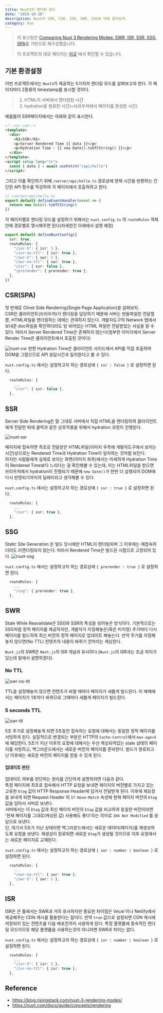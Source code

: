 ```yaml
---
title: Nuxt3의 렌더링 모드
date: "2024-10-18"
description: Nuxt의 SSR, CSR, ISR, SWR, SSG에 대해 알아보자
category: Vue
---
```


> 이 포스팅은 [Comparing Nuxt 3 Rendering Modes: SWR, ISR, SSR, SSG, SPA](https://blog.risingstack.com/nuxt-3-rendering-modes/)를 기반으로 재구성했습니다.
>
> 이 프로젝트의 데모 페이지는 [이곳](https://nuxt-rendering-test-clhqu1bfq-hjhj97s-projects.vercel.app/) 에서 확인할 수 있습니다.

## 기본 환경설정

이번 프로젝트에서는 `Nuxt3`가 제공하는 5가지의 렌더링 모드를 살펴보고자 한다. 각 페이지마다 2종류의 timestamp를 표시할 것이다.

> 1. HTML이 서버에서 렌더링된 시간
> 2. hydration을 완료한 시간(=브라우저에서 페이지를 완성한 시간)

예를들어 SSR페이지에서는 아래와 같이 표시한다.

```html
<!--ssr.vue-->
<template>
  <div>
    <h1>SSR</h1>
    <p>Server Rendered Time {{ data }}</p>
    <p>Hydration Time : {{ new Date().toUTCString() }}</p>
  </div>
</template>
<script setup lang="ts">
  const { data } = await useFetch("/api/hello")
</script>
```

그리고 이를 확인하기 위해 `/server/api/hello.ts` 경로상에 현재 시간을 반환하는 간단한 API 함수를 작성하여 각 페이지에서 호출하려고 한다.

```ts
// /server/api/hello.ts
export default defineEventHandler(event => {
  return new Date().toUTCString()
})
```

각 페이지별로 렌더링 모드를 설정하기 위해서는 `nuxt.config.ts` 의 `routeRules` 객체 안에 경로별로 명시해주면 된다(자세한건 아래에서 설명 예정)

```ts
export default defineNuxtConfig({
  ssr: true,
  routeRules: {
    "/isr-5": { isr: 5 },
    "/isr-no-ttl": { isr: true },
    "/swr-5": { swr: 5 },
    "/swr-no-ttl": { swr: true },
    "/csr": { ssr: false },
    "/prerender": { prerender: true },
  },
})
```

## CSR(SPA)

첫 번재로 Clinet Side Rendering(Single Page Application)을 살펴보자.  
CSR은 클라이언트(브라우저)가 렌더링을 담당하기 때문에 서버는 번들파일만 전달할 뿐, HTML파일을 렌더링하는 데에는 관여하지 않는다. 개발자도구의 Network 탭에서 보내준 doc파일을 확인하더라도 텅 비어있는 HTML 파일만 전달받았는 사실을 알 수 있다. 따라서 Server Rendered Time은 존재하지 않는다(첨부한 이미지에서 Server Render Time은 클라이언트에서 호출된 것이다)

![nuxt-csr](https://res.cloudinary.com/dxnnrbhbk/image/upload/v1737983309/blog/assets/10cafdef-206e-4309-81fd-6bc9a069c32c_naojq5.png)
한편 Hydration Time은 클라이언트 사이드에서 API를 직접 호출하여 DOM을 그렸으므로 API 응답시간과 일치한다고 볼 수 있다.

`nuxt.config.ts` 에서는 설정하고자 하는 경로상에 `{ ssr : false }` 로 설정하면 된다.

```ts
  routeRules: {
    ...
    "/csr": { ssr: false },
  },
```

## SSR

Server Side Rendering은 말 그대로 서버에서 직접 HTML을 렌더링하여 클라이언트에게 전달한 뒤에 클릭과 같은 상호작용을 위해서 hydration 과정이 진행된다.

![nuxt-ssr](https://res.cloudinary.com/dxnnrbhbk/image/upload/v1737983316/blog/assets/d976c00e-ad39-496e-805c-0823a11654dc_qui1xw.png)

페이지에 접속하면 최초로 전달받은 HTML파일(이미지 우측에 개발자도구에서 보이는 시간)상으로는 Rendered Time과 Hydration Time이 일치하는 것처럼 보인다.  
하지만 사람들에게 실제로 보이는 화면(이미지 좌측)에서는 미세하게 Hydration Time이 Rendered Time보다 느리다는 걸 확인해볼 수 있는데, 이는 HTML파일을 받으면 브라우저에서 hydration이 진행되기 때문에 `new Date()`가 한번 더 실행되어 DOM에 다시 반영되기까지의 딜레이라고 생각해볼 수 있다.

`nuxt.config.ts` 에서는 설정하고자 하는 경로상에 `{ ssr : true }` 로 설정하면 된다.

```ts
  routeRules: {
    ...
    "/ssr": { ssr: true },
  },
```

## SSG

Static Site Generation 은 빌드 당시에만 HTML이 렌더링되며 그 이후에는 재접속하더라도 리렌더링되지 않는다. 따라서 Rendered Time은 빌드된 시점으로 고정되어 있다.
![nuxt-ssg](https://res.cloudinary.com/dxnnrbhbk/image/upload/v1737983314/blog/assets/c02fabeb-052a-43b3-a284-b6f3e279da34_x5ac4n.png)

`nuxt.config.ts` 에서는 설정하고자 하는 경로상에 `{ prerender : true }` 로 설정하면 된다.

```ts
  routeRules: {
    ...
    "/ssg": { prerender: true },
  },
```

## SWR

Stale While Reavalidate은 SSG와 SSR의 특성을 섞어놓은 방식이다. 기본적으로는 SSG처럼 정적 페이지를 제공하지만, 개발자가 지정해놓은(혹은 미지정) 주기마다 다시 페이지를 빌드하여 최신 버전의 정적 페이지로 업데이트 해놓는다. 만약 주기를 지정해놓지 않으면(No TTL) 컨텐츠의 내용이 바뀌기 전까지는 캐싱한다.

`Nuxt.js`의 SWR은 `Next.js`의 ISR 개념과 유사하다.(`Nuxt.js`의 ISR과는 조금 차이가 있는데 밑에서 설명하겠다).

### No TTL

![swr-no-ttl](https://res.cloudinary.com/dxnnrbhbk/image/upload/v1737983313/blog/assets/ae4aab8c-830c-4876-994b-3e07d9de58db_a3hytp.gif)

TTL을 설정해놓지 않으면 컨텐츠가 바뀔 때마다 페이지가 새롭게 빌드된다. 이 예제에서는 페이지가 1초마다 바뀌므로 그때마다 새롭게 페이지가 빌드된다.

### 5 seconds TTL

![swr-ttl](https://res.cloudinary.com/dxnnrbhbk/image/upload/v1737983315/blog/assets/d66e54b6-97c9-4c80-be79-324600ea5a80_vgczbj.gif)

5초 주기로 설정해놓게 되면 5초동안 접속하는 요청에 대해서는 동일한 정적 페이지를 서빙하게 된다. 실질적으로 변경되는 부분은 HTTP의 `Cache-Control`에서 `max-age=5`에 해당한다. 5초가 지난 이후의 요청에 대해서는 우선 캐싱되어있는 stale 상태의 페이지를 서빙하고, 백그라운드에서는 새로운 버전의 페이지를 준비한다. 빌드가 완료되고 난 이후에는 새로운 버전의 페이지를 받을 수 있게 된다.

#### 업데이트 판단

업데이트 여부를 판단하는 원리를 간단하게 설명하자면 다음과 같다.  
특정 페이지에 최초로 접속해서 HTTP 요청을 보내면 페이지의 버전별로 가지고 있는 고유한 `Etag` 값이 HTTP Response Header에 담겨서 전달받게 된다. 이후에 재요청을 보내게 되면 Request Header 의 `If-None-Match` 속성에 현재 페이지 버전의 `Etag` 값을 담아서 서버로 보낸다.  
 서버에서는 이 `Etag` 값과 최신 페이지 버전의 `Etag` 값을 비교하여 동일한 버전이라면 '현재 페이지를 그대로(캐싱된 값) 사용해도 좋다'라는 의미로 `304 Not Modified` 를 응답으로 보낸다.  
단, 여기서 5초가 지난 상태라면 백그라운드에서는 새로운 데이터(페이지)를 재생성하도록 요청을 보낸다. 재생성이 완료되면 새로운 `Etag`가 생성될 것이므로 이후 요청에서는 새로운 페이지로 교체된다.

`nuxt.config.ts` 에서는 설정하고자 하는 경로상에 `{ swr : number | boolean }` 로 설정하면 된다.

```ts
  routeRules: {
    ...
    "/swr-no-ttl": { swr: true },
    "/swr-5": { swr: 5 },
  },
```

## ISR

ISR은 큰 틀에서는 SWR과 거의 유사하지만 중요한 차이점은 Vecel 이나 Netlify에서 제공해주는 CDN 캐시를 활용한다는 점이다. 만약 `true` 값으로 설정되면 CDN 캐시에 저장되어 있는 컨텐츠를 다음 배포전까지 사용하게 된다. 특정 플랫폼에 종속적인 렌더링 모드이므로 해당 플랫폼을 사용하는것이 아니라면 SWR과 차이는 없다.

`nuxt.config.ts` 에서는 설정하고자 하는 경로상에 `{ isr : number | boolean }` 로 설정하면 된다.

```ts
  routeRules: {
    ...
    "/isr-5": { isr: 5 },
    "/isr-no-ttl": { isr: true },
  },
```

## Reference

- https://blog.risingstack.com/nuxt-3-rendering-modes/
- https://nuxt.com/docs/guide/concepts/rendering
